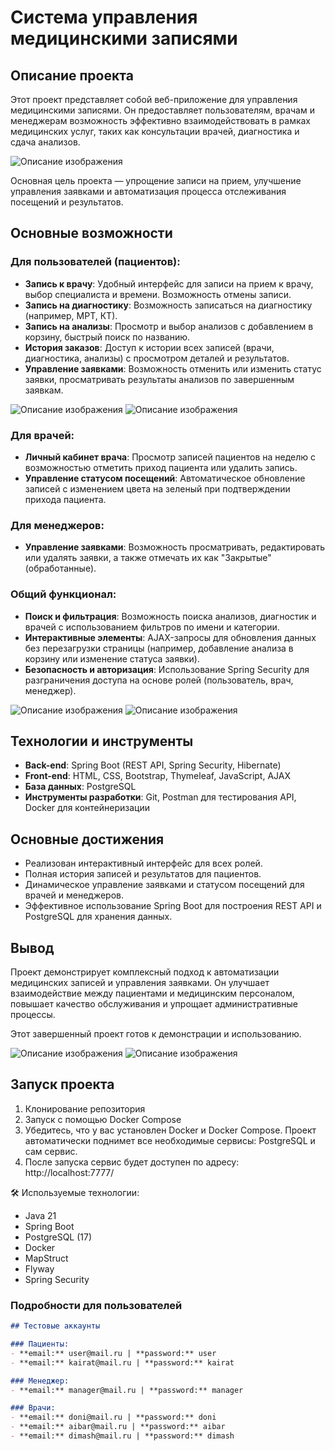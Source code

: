 # Система управления медицинскими записями

## Описание проекта
Этот проект представляет собой веб-приложение для управления медицинскими записями. Он предоставляет пользователям, врачам и менеджерам возможность эффективно взаимодействовать в рамках медицинских услуг, таких как консультации врачей, диагностика и сдача анализов.

![Описание изображения](screenshots/0.png)

Основная цель проекта — упрощение записи на прием, улучшение управления заявками и автоматизация процесса отслеживания посещений и результатов.

## Основные возможности

### Для пользователей (пациентов):
- **Запись к врачу**: Удобный интерфейс для записи на прием к врачу, выбор специалиста и времени. Возможность отмены записи.
- **Запись на диагностику**: Возможность записаться на диагностику (например, МРТ, КТ).
- **Запись на анализы**: Просмотр и выбор анализов с добавлением в корзину, быстрый поиск по названию.
- **История заказов**: Доступ к истории всех записей (врачи, диагностика, анализы) с просмотром деталей и результатов.
- **Управление заявками**: Возможность отменить или изменить статус заявки, просматривать результаты анализов по завершенным заявкам.

![Описание изображения](screenshots/1.png)
![Описание изображения](screenshots/2.png)



### Для врачей:
- **Личный кабинет врача**: Просмотр записей пациентов на неделю с возможностью отметить приход пациента или удалить запись.
- **Управление статусом посещений**: Автоматическое обновление записей с изменением цвета на зеленый при подтверждении прихода пациента.

### Для менеджеров:
- **Управление заявками**: Возможность просматривать, редактировать или удалять заявки, а также отмечать их как "Закрытые" (обработанные).

### Общий функционал:
- **Поиск и фильтрация**: Возможность поиска анализов, диагностик и врачей с использованием фильтров по имени и категории.
- **Интерактивные элементы**: AJAX-запросы для обновления данных без перезагрузки страницы (например, добавление анализа в корзину или изменение статуса заявки).
- **Безопасность и авторизация**: Использование Spring Security для разграничения доступа на основе ролей (пользователь, врач, менеджер).

![Описание изображения](screenshots/4.png)
![Описание изображения](screenshots/6.png)



## Технологии и инструменты
- **Back-end**: Spring Boot (REST API, Spring Security, Hibernate)
- **Front-end**: HTML, CSS, Bootstrap, Thymeleaf, JavaScript, AJAX
- **База данных**: PostgreSQL
- **Инструменты разработки**: Git, Postman для тестирования API, Docker для контейнеризации

## Основные достижения
- Реализован интерактивный интерфейс для всех ролей.
- Полная история записей и результатов для пациентов.
- Динамическое управление заявками и статусом посещений для врачей и менеджеров.
- Эффективное использование Spring Boot для построения REST API и PostgreSQL для хранения данных.

## Вывод
Проект демонстрирует комплексный подход к автоматизации медицинских записей и управления заявками. Он улучшает взаимодействие между пациентами и медицинским персоналом, повышает качество обслуживания и упрощает административные процессы.

Этот завершенный проект готов к демонстрации и использованию.

![Описание изображения](screenshots/3.png)
![Описание изображения](screenshots/5.png)



## Запуск проекта

1. Клонирование репозитория
2. Запуск с помощью Docker Compose
3. Убедитесь, что у вас установлен Docker и Docker Compose. Проект автоматически поднимет все необходимые сервисы: PostgreSQL и сам сервис.
4. После запуска сервис будет доступен по адресу: http://localhost:7777/


🛠️ Используемые технологии:

- Java 21
- Spring Boot
- PostgreSQL (17)
- Docker
- MapStruct
- Flyway
- Spring Security

### **Подробности для пользователей**  

```markdown
## Тестовые аккаунты

### Пациенты:
- **email:** user@mail.ru | **password:** user  
- **email:** kairat@mail.ru | **password:** kairat  

### Менеджер:
- **email:** manager@mail.ru | **password:** manager  

### Врачи:
- **email:** doni@mail.ru | **password:** doni  
- **email:** aibar@mail.ru | **password:** aibar  
- **email:** dimash@mail.ru | **password:** dimash  


